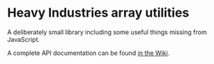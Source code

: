 # Heavy Industries array utilities

A deliberately small library including some useful things missing from JavaScript.

A complete API documentation can be found [in the Wiki](https://github.com/chaseries/hi-array-utils/wiki/API-documentation).

